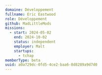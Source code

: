 ```yaml
---
domaine: Développement
fullname: Eric Eastwood
role: Développement
github: MadLittleMods
missions:
  - start: 2024-05-02
    end: 2024-10-02
    status: independent
    employer: Malt
    startups:
      - tchap
memberType: beta
uuid: a0a729dc-0fd5-4ce2-baa6-8d8289a9d7d0
---
```

